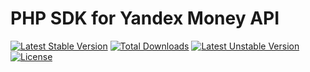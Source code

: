 PHP SDK for Yandex Money API
============================
[![Latest Stable Version](https://poser.pugx.org/lavrenov/yandex-money-api/v/stable)](https://packagist.org/packages/lavrenov/yandex-money-api)
[![Total Downloads](https://poser.pugx.org/lavrenov/yandex-money-api/downloads)](https://packagist.org/packages/lavrenov/yandex-money-api)
[![Latest Unstable Version](https://poser.pugx.org/lavrenov/yandex-money-api/v/unstable)](https://packagist.org/packages/lavrenov/yandex-money-api)
[![License](https://poser.pugx.org/lavrenov/yandex-money-api/license)](https://packagist.org/packages/lavrenov/yandex-money-api)
